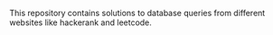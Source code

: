 This repository contains solutions to database queries from different websites like hackerank and leetcode.
